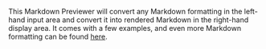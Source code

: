 This Markdown Previewer will convert any Markdown formatting in the left-hand input area and convert it into rendered Markdown in the right-hand display area. It comes with a few examples, and even more Markdown formatting can be found [here](https://www.markdownguide.org/cheat-sheet/).
